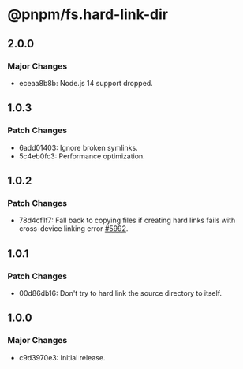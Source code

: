 # @pnpm/fs.hard-link-dir

## 2.0.0

### Major Changes

- eceaa8b8b: Node.js 14 support dropped.

## 1.0.3

### Patch Changes

- 6add01403: Ignore broken symlinks.
- 5c4eb0fc3: Performance optimization.

## 1.0.2

### Patch Changes

- 78d4cf1f7: Fall back to copying files if creating hard links fails with cross-device linking error [#5992](https://github.com/pnpm/pnpm/issues/5992).

## 1.0.1

### Patch Changes

- 00d86db16: Don't try to hard link the source directory to itself.

## 1.0.0

### Major Changes

- c9d3970e3: Initial release.

